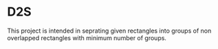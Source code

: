 # D2S

This project is intended in seprating given rectangles into groups of non overlapped rectangles with minimum number of groups.
